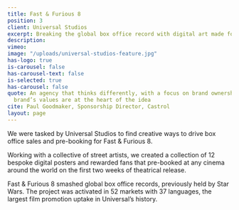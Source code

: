 ```yaml
---
title: Fast & Furious 8
position: 3
client: Universal Studios
excerpt: Breaking the global box office record with digital art made for the fans
description: 
vimeo: 
image: "/uploads/universal-studios-feature.jpg"
has-logo: true
is-carousel: false
has-carousel-text: false
is-selected: true
has-carousel: false
quote: An agency that thinks differently, with a focus on brand ownership where the
  brand’s values are at the heart of the idea
cite: Paul Goodmaker, Sponsorship Director, Castrol
layout: page
---
```


We were tasked by Universal Studios to find creative ways to drive box office sales and pre-booking for Fast & Furious 8.

Working with a collective of street artists, we created a collection of 12 bespoke digital posters and rewarded fans that pre-booked at any cinema around the world on the first two weeks of theatrical release.

Fast & Furious 8 smashed global box office records, previously held by Star Wars. The project was activated in 52 markets with 37 languages, the largest film promotion uptake in Universal’s history.